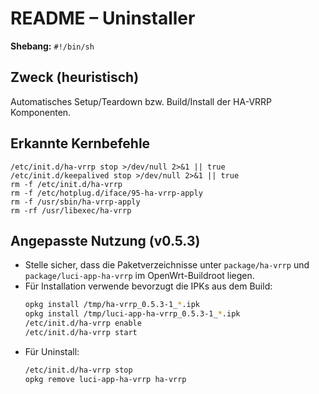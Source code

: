 # README – Uninstaller

**Shebang:** `#!/bin/sh`

## Zweck (heuristisch)
Automatisches Setup/Teardown bzw. Build/Install der HA-VRRP Komponenten.

## Erkannte Kernbefehle
```
/etc/init.d/ha-vrrp stop >/dev/null 2>&1 || true
/etc/init.d/keepalived stop >/dev/null 2>&1 || true
rm -f /etc/init.d/ha-vrrp
rm -f /etc/hotplug.d/iface/95-ha-vrrp-apply
rm -f /usr/sbin/ha-vrrp-apply
rm -rf /usr/libexec/ha-vrrp
```

## Angepasste Nutzung (v0.5.3)
- Stelle sicher, dass die Paketverzeichnisse unter `package/ha-vrrp` und `package/luci-app-ha-vrrp` im OpenWrt-Buildroot liegen.
- Für Installation verwende bevorzugt die IPKs aus dem Build:
  ```sh
  opkg install /tmp/ha-vrrp_0.5.3-1_*.ipk
  opkg install /tmp/luci-app-ha-vrrp_0.5.3-1_*.ipk
  /etc/init.d/ha-vrrp enable
  /etc/init.d/ha-vrrp start
  ```
- Für Uninstall:
  ```sh
  /etc/init.d/ha-vrrp stop
  opkg remove luci-app-ha-vrrp ha-vrrp
  ```
